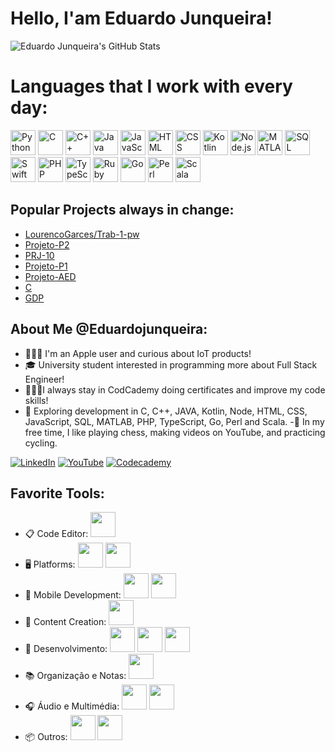 # Hello, I'am Eduardo Junqueira!

![Eduardo Junqueira's GitHub Stats](https://github-readme-stats.vercel.app/api?username=EduardoJunqueira2004&show_icons=true&theme=radical)

# Languages that I work with every day:
<p>
   <img src="https://cdn.jsdelivr.net/gh/devicons/devicon/icons/python/python-original.svg" alt="Python" width="40" height="40"/>
  <img src="https://cdn.jsdelivr.net/gh/devicons/devicon/icons/c/c-original.svg" alt="C" width="40" height="40"/>
  <img src="https://cdn.jsdelivr.net/gh/devicons/devicon/icons/cplusplus/cplusplus-original.svg" alt="C++" width="40" height="40"/>
  <img src="https://cdn.jsdelivr.net/gh/devicons/devicon/icons/java/java-original.svg" alt="Java" width="40" height="40"/>
  <img src="https://cdn.jsdelivr.net/gh/devicons/devicon/icons/javascript/javascript-original.svg" alt="JavaScript" width="40" height="40"/>
  <img src="https://cdn.jsdelivr.net/gh/devicons/devicon/icons/html5/html5-original.svg" alt="HTML" width="40" height="40"/>
  <img src="https://cdn.jsdelivr.net/gh/devicons/devicon/icons/css3/css3-original.svg" alt="CSS" width="40" height="40"/>
  <img src="https://cdn.jsdelivr.net/gh/devicons/devicon/icons/kotlin/kotlin-original.svg" alt="Kotlin" width="40" height="40"/>
  <img src="https://cdn.jsdelivr.net/gh/devicons/devicon/icons/nodejs/nodejs-original.svg" alt="Node.js" width="40" height="40"/>
  <img src="https://cdn.jsdelivr.net/gh/devicons/devicon/icons/matlab/matlab-original.svg" alt="MATLAB" width="40" height="40"/>
  <img src="https://cdn.jsdelivr.net/gh/devicons/devicon/icons/mysql/mysql-original-wordmark.svg" alt="SQL" width="40" height="40"/>
   <img src="https://cdn.jsdelivr.net/gh/devicons/devicon/icons/swift/swift-original.svg" alt="Swift" width="40" height="40"/>
   <img src="https://cdn.jsdelivr.net/gh/devicons/devicon/icons/php/php-original.svg" alt="PHP" width="40" height="40"/>
   <img src="https://cdn.jsdelivr.net/gh/devicons/devicon/icons/typescript/typescript-original.svg" alt="TypeScript" width="40" height="40"/>
   <img src="https://cdn.jsdelivr.net/gh/devicons/devicon/icons/ruby/ruby-original.svg" alt="Ruby" width="40" height="40"/>
   <img src="https://cdn.jsdelivr.net/gh/devicons/devicon/icons/go/go-original.svg" alt="Go" width="40" height="40"/>
   <img src="https://cdn.jsdelivr.net/gh/devicons/devicon/icons/perl/perl-original.svg" alt="Perl" width="40" height="40"/>
   <img src="https://cdn.jsdelivr.net/gh/devicons/devicon/icons/scala/scala-original.svg" alt="Scala" width="40" height="40"/>

</p>

## Popular Projects always in change:
- [LourencoGarces/Trab-1-pw](https://github.com/LourencoGarces/Trab-1-pw)
- [Projeto-P2](https://github.com/EduardoJunqueira2004/Projeto-P2)
- [PRJ-10](https://github.com/EduardoJunqueira2004/PRJ-10)
- [Projeto-P1](https://github.com/EduardoJunqueira2004/Projeto-P1)
- [Projeto-AED](https://github.com/EduardoJunqueira2004/Projeto-AED)
- [C](https://github.com/EduardoJunqueira2004/C.git)
- [GDP](https://github.com/EduardoJunqueira2004/GDP.git)

  
## About Me @Eduardojunqueira:
- 🧑🏻‍💻 I'm an Apple user and curious about IoT products!
- 🎓 University student interested in programming more about Full Stack Engineer!
- 🧑🏻‍💻I always stay in CodCademy doing certificates and improve my code skills!
- 🚀 Exploring development in C, C++, JAVA, Kotlin, Node, HTML, CSS, JavaScript, SQL, MATLAB, PHP, TypeScript, Go, Perl and Scala.
-🎲 In my free time, I like playing chess, making videos on YouTube, and practicing cycling.

[![LinkedIn](https://img.shields.io/badge/LinkedIn-blue?style=flat&logo=linkedin&logoColor=white)](https://www.linkedin.com/in/eduardo-junqueira-1696b5177)
[![YouTube](https://img.shields.io/badge/YouTube-red?style=flat&logo=youtube&logoColor=white)](https://youtube.com/@eduardomj2004?si=T7PVhTbsEY3FDfB8)
[![Codecademy](https://img.shields.io/badge/Codecademy-black?style=flat&logo=codecademy&logoColor=white)](https://www.codecademy.com/profiles/eduardojunqueira)

## Favorite Tools:
- 📋 Code Editor: <img src="https://cdn.jsdelivr.net/gh/devicons/devicon/icons/vscode/vscode-original.svg" width="40" height="40"/>
- 🖥️ Platforms: <img src="https://cdn.jsdelivr.net/gh/devicons/devicon/icons/apple/apple-original.svg" width="40" height="40"/>  <img src="https://img.icons8.com/color/40/000000/vmware.png" width="40" height="40"/>
- 📱 Mobile Development: <img src="https://cdn.jsdelivr.net/gh/devicons/devicon/icons/androidstudio/androidstudio-original.svg" width="40" height="40"/> <img src="https://cdn.jsdelivr.net/gh/devicons/devicon/icons/swift/swift-original.svg" width="40" height="40"/>
- 🎥 Content Creation: <img src="https://img.icons8.com/color/40/000000/youtube-play.png" width="40" height="40"/>
- 🔧 Desenvolvimento:  <img src="https://cdn.jsdelivr.net/gh/devicons/devicon/icons/intellij/intellij-original.svg" width="40" height="40"/> <img src="https://cdn.jsdelivr.net/gh/devicons/devicon/icons/arduino/arduino-original.svg" width="40" height="40"/> <img src="https://cdn.jsdelivr.net/gh/devicons/devicon/icons/xcode/xcode-original.svg" width="40" height="40"/>
- 📚 Organização e Notas: <img src="https://img.icons8.com/color/40/000000/notion--v1.png" width="40" height="40"/>
- 🎧 Áudio e Multimédia: <img src="https://img.icons8.com/color/40/000000/audacity.png" width="40" height="40"/> <img src="https://img.icons8.com/color/40/000000/obs-studio.png" width="40" height="40"/>
- 📦 Outros: 
  <img src="https://img.icons8.com/color/40/000000/discord-logo.png" width="40" height="40"/> 
  <img src="https://img.icons8.com/color/40/000000/system-task.png" width="40" height="40"/>
